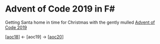 # Advent of Code 2019 in F#

Getting Santa home in time for Christmas with the gently mulled [Advent of Code 2019](https://adventofcode.com/2019)

[[aoc18](https://github.com/codybartfast/aoc18)] <- [aoc19] -> [[aoc20](https://github.com/codybartfast/aoc20)]
